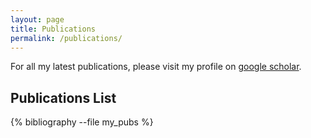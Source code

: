 ```yaml
---
layout: page
title: Publications
permalink: /publications/
---
```


For all my latest publications, please visit my profile on [google scholar]({{site.scholar_url}}).

## Publications List

{% bibliography --file my_pubs %}
